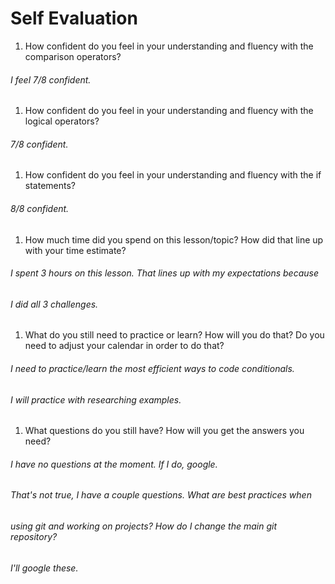 # Self Evaluation

1. How confident do you feel in your understanding and fluency with the comparison operators?
###### I feel 7/8 confident.  
1. How confident do you feel in your understanding and fluency with the logical operators?
###### 7/8 confident.
1. How confident do you feel in your understanding and fluency with the if statements?  
###### 8/8 confident.
1. How much time did you spend on this lesson/topic? How did that line up with your time estimate?
###### I spent 3 hours on this lesson. That lines up with my expectations because
###### I did all 3 challenges.
1. What do you still need to practice or learn? How will you do that? Do you need to adjust your calendar in order to do that?
###### I need to practice/learn the most efficient ways to code conditionals.
###### I will practice with researching examples.
1. What questions do you still have? How will you get the answers you need?
###### I have no questions at the moment. If I do, google.
###### That's not true, I have a couple questions. What are best practices when
###### using git and working on projects? How do I change the main git repository?
###### I'll google these.
